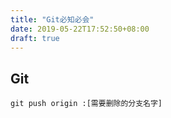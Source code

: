 ```yaml
---
title: "Git必知必会"
date: 2019-05-22T17:52:50+08:00
draft: true
---
```

## Git 
```
git push origin :[需要删除的分支名字]
```
